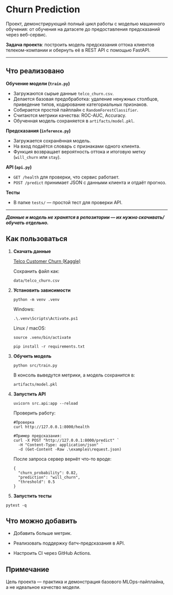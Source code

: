 # Churn Prediction 
  
Проект, демонстрирующий полный цикл работы с моделью машинного обучения: от обучения на датасете до предоставления предсказаний через веб-сервис.

**Задача проекта**: построить модель предсказания оттока клиентов телеком-компании и обернуть её в REST API с помощью FastAPI.


---  


## Что реализовано

**Обучение модели (`train.py`)**  
  - Загружаются сырые данные `telco_churn.csv`.  
  - Делается базовая предобработка: удаление ненужных столбцов, приведение типов, кодирование категориальных признаков.  
  - Собирается простой пайплайн с `RandomForestClassifier`.  
  - Считаются метрики качества: ROC-AUC, Accuracy.  
  - Обученная модель сохраняется в `artifacts/model.pkl`.  

**Предсказания (`inference.py`)**  
  - Загружается сохранённая модель.  
  - На вход подаётся словарь с признаками одного клиента.  
  - Функция возвращает вероятность оттока и итоговую метку (`will_churn` или `stay`).  

 **API (`api.py`)**  
  - `GET /health` для проверки, что сервис работает.  
  - `POST /predict` принимает JSON с данными клиента и отдаёт прогноз.  

 **Тесты**   
  - В папке `tests/` — простой тест для проверки API. 


---


***Данные и модель не хранятся в репозитории — их нужно скачивать/обучать отдельно.***


## Как пользоваться

1.  **Скачать данные**

    [Telco Customer Churn (Kaggle)](https://www.kaggle.com/blastchar/telco-customer-churn)  

    Сохранить файл как:  
    ```
    data/telco_churn.csv
    ```

3. **Установить зависимости**
   ```
   python -m venv .venv
   ```
   Windows:
   ```
   .\.venv\Scripts\Activate.ps1
   ```
   Linux / macOS:
   ```
   source .venv/bin/activate
   ```
   
   ```
   pip install -r requirements.txt
   ```
4. **Обучить модель**
   ```
   python src/train.py
   ```
  
   В консоль выведутся метрики, а модель сохранится в:
   ```
   artifacts/model.pkl
   ```

5. **Запустить API**
    ```
    uvicorn src.api:app --reload
    ```
    
    Проверить работу:
    ```
    #Проверка
    curl http://127.0.0.1:8000/health
    
    #Пример предсказания:
    curl -X POST "http://127.0.0.1:8000/predict" `
      -H "Content-Type: application/json" `
      -d (Get-Content -Raw .\examples\request.json)
    ```
    
    После запроса сервер вернёт что-то вроде:
    ```
    {
      "churn_probability": 0.82,
      "prediction": "will_churn",
      "threshold": 0.5
    }
    ```

6. **Запустить тесты**
  ```
  pytest -q
  ```

## Что можно добавить
- Добавить больше метрик.

- Реализовать поддержку батч-предсказания в API.

- Настроить CI через GitHub Actions.

## Примечание
Цель проекта — практика и демонстрация базового MLOps-пайплайна, а не идеальное качество модели.
